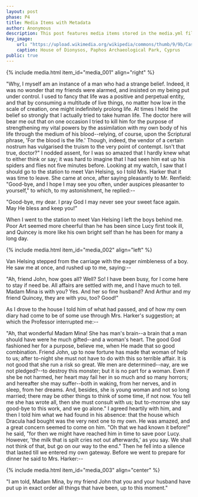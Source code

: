 ```yaml
---
layout: post
phase: P4
title: Media Items with Metadata
author: Anonymous
description: This post features media items stored in the media.yml file in the site's _data directory.
key_image:
    url: "https://upload.wikimedia.org/wikipedia/commons/thumb/9/9b/Casa_de_Dionisio%2C_parque_arqueol%C3%B3gico_de_Pafos%2C_Chipre%2C_2021-12-10%2C_DD_51.jpg/800px-Casa_de_Dionisio%2C_parque_arqueol%C3%B3gico_de_Pafos%2C_Chipre%2C_2021-12-10%2C_DD_51.jpg"
    caption: House of Dionysos, Paphos Archaeological Park, Cyprus
public: true
---
```


{% include media.html item_id="media_001" align="right" %}

"Why, I myself am an instance of a man who had a strange belief. Indeed, it was no wonder that my friends were alarmed, and insisted on my being put under control. I used to fancy that life was a positive and perpetual entity, and that by consuming a multitude of live things, no matter how low in the scale of creation, one might indefinitely prolong life. At times I held the belief so strongly that I actually tried to take human life. The doctor here will bear me out that on one occasion I tried to kill him for the purpose of strengthening my vital powers by the assimilation with my own body of his life through the medium of his blood--relying, of course, upon the Scriptural phrase, 'For the blood is the life.' Though, indeed, the vendor of a certain nostrum has vulgarised the truism to the very point of contempt. Isn't that true, doctor?" I nodded assent, for I was so amazed that I hardly knew what to either think or say; it was hard to imagine that I had seen him eat up his spiders and flies not five minutes before. Looking at my watch, I saw that I should go to the station to meet Van Helsing, so I told Mrs. Harker that it was time to leave. She came at once, after saying pleasantly to Mr. Renfield: "Good-bye, and I hope I may see you often, under auspices pleasanter to yourself," to which, to my astonishment, he replied:--

"Good-bye, my dear. I pray God I may never see your sweet face again. May He bless and keep you!"

When I went to the station to meet Van Helsing I left the boys behind me. Poor Art seemed more cheerful than he has been since Lucy first took ill, and Quincey is more like his own bright self than he has been for many a long day.

{% include media.html item_id="media_002" align="left" %}

Van Helsing stepped from the carriage with the eager nimbleness of a boy. He saw me at once, and rushed up to me, saying:--

"Ah, friend John, how goes all? Well? So! I have been busy, for I come here to stay if need be. All affairs are settled with me, and I have much to tell. Madam Mina is with you? Yes. And her so fine husband? And Arthur and my friend Quincey, they are with you, too? Good!"

As I drove to the house I told him of what had passed, and of how my own diary had come to be of some use through Mrs. Harker's suggestion; at which the Professor interrupted me:--

"Ah, that wonderful Madam Mina! She has man's brain--a brain that a man should have were he much gifted--and a woman's heart. The good God fashioned her for a purpose, believe me, when He made that so good combination. Friend John, up to now fortune has made that woman of help to us; after to-night she must not have to do with this so terrible affair. It is not good that she run a risk so great. We men are determined--nay, are we not pledged?--to destroy this monster; but it is no part for a woman. Even if she be not harmed, her heart may fail her in so much and so many horrors; and hereafter she may suffer--both in waking, from her nerves, and in sleep, from her dreams. And, besides, she is young woman and not so long married; there may be other things to think of some time, if not now. You tell me she has wrote all, then she must consult with us; but to-morrow she say good-bye to this work, and we go alone." I agreed heartily with him, and then I told him what we had found in his absence: that the house which Dracula had bought was the very next one to my own. He was amazed, and a great concern seemed to come on him. "Oh that we had known it before!" he said, "for then we might have reached him in time to save poor Lucy. However, 'the milk that is spilt cries not out afterwards,' as you say. We shall not think of that, but go on our way to the end." Then he fell into a silence that lasted till we entered my own gateway. Before we went to prepare for dinner he said to Mrs. Harker:--

{% include media.html item_id="media_003" align="center" %}

"I am told, Madam Mina, by my friend John that you and your husband have put up in exact order all things that have been, up to this moment."